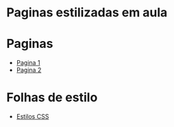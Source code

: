 # Paginas estilizadas em aula

# Paginas

- [Pagina 1](./html/page1.html)
- [Pagina 2](./html/page2.html)

# Folhas de estilo

- [ Estilos CSS](css/styles.css)